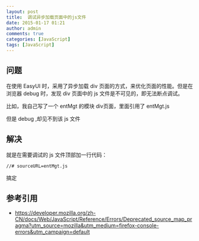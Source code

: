 ```yaml
---
layout: post
title:  调试异步加载页面中的js文件
date: 2015-01-17 01:21
author: admin
comments: true
categories: [JavaScript]
tags: [JavaScript]
---
```


## 问题

在使用 EasyUI 时，采用了异步加载 div 页面的方式，来优化页面的性能。但是在浏览器 debug 时，发现 div 页面中的 js 文件是不可见的，即无法断点调试。

比如，我自己写了一个 entMgt 的模块 div页面，里面引用了 entMgt.js

但是 debug ,却见不到该 js 文件
 

## 解决

就是在需要调试的 js 文件顶部加一行代码：

	//# sourceURL=entMgt.js

搞定

## 参考引用

* https://developer.mozilla.org/zh-CN/docs/Web/JavaScript/Reference/Errors/Deprecated_source_map_pragma?utm_source=mozilla&utm_medium=firefox-console-errors&utm_campaign=default

 